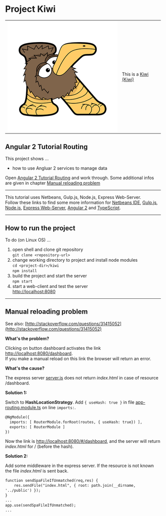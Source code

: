 # Project Kiwi

|  |  |
| --- | ---------- |
| ![Project Logo](images/kiwi.png) | This is a [Kiwi (Kiwi)](https://a-z-animals.com/animals/kiwi/) |
 
## Angular 2 Tutorial Routing

This project shows ...

* how to use Angluar 2 services to manage data


Open [Angular 2 Tutorial Routing](https://angular.io/docs/ts/latest/tutorial/toh-pt5.html)
and work through. Some additional infos are given in chapter 
[Manual reloading problem](#manual-reloading-problem) 

--------------------------------------------------------------

This tutorial uses Netbeans, Gulp.js, Node.js, Express Web-Server.  
Follow these links to find some more information for
[Netbeans IDE](http://netbeans.org/), 
[Gulp.js](https://www.npmjs.com/package/gulp),
[Node.js](https://nodejs.org/en/), 
[Express Web-Server](https://www.npmjs.com/package/express), 
[Angular 2](https://angular.io/docs/) and 
[TypeScript](https://www.typescriptlang.org/).

--------------------------------------------------------------

## How to run the project 

To do (on Linux OS) ...

1. open shell and clone git repository  
  `git clone <repository-url>`
2. change working directory to project and install node modules  
  `cd <project-dir>/kiwi`  
  `npm install`
3. build the project and start the server  
  `npm start`
4. start a web-client and test the server  
  [http://localhost:8080](http://localhost:8080)

-------------------------------------------------------------

## Manual reloading problem

See also: [http://stackoverflow.com/questions/31415052](http://stackoverflow.com/questions/31415052)

**What's the problem?**

Clicking on button dashboard activates the link 
[http://localhost:8080/dashboard](http://localhost:8080/dashboard).  
If you make a manual reload on this link the browser will return an error.

**What's the cause?**

The express server [server.js](src/server.js) does not return *index.html*
in case of resource /dashboard.

**Solution 1:**

Switch to **HashLocationStrategy**. 
Add `{ useHash: true }` in file [app-routing.module.ts](src/ng2/app/app-routing.module.ts)
on line `imports:`.

```
@NgModule({  
  imports: [ RouterModule.forRoot(routes, { useHash: true}) ],  
  exports: [ RouterModule ]  
})  
```

Now the link is [http://localhost:8080/#/dashboard](http://localhost:8080/#/dashboard),
and the server will return *index.html* for / (before the hash).

**Solution 2:**

Add some middleware in the express server.
If the resource is not known the file *index.html* is sent back.

```
function sendSpaFileIfUnmatched(req,res) {
    res.sendFile("index.html", { root: path.join(__dirname, '../public') });
}
...
app.use(sendSpaFileIfUnmatched);
...
```
